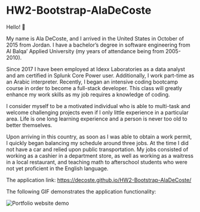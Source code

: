 # HW2-Bootstrap-AlaDeCoste

Hello! :raising_hand:

My name is Ala DeCoste, and I arrived in the United States in October of 2015 from Jordan.  I have a bachelor’s degree in software engineering from Al Balqa’ Applied University (my years of attendance being from 2005-2010).

Since 2017 I have been employed at Idexx Laboratories as a data analyst and am certified in Splunk Core Power user.    Additionally, I work part-time as an Arabic interpreter.
Recently, I began an intensive coding bootcamp course in order to become a full-stack developer.  This class will greatly enhance my work skills as my job requires a knowledge of coding.

I consider myself to be a motivated individual who is able to multi-task and welcome challenging projects even if I only little experience in a particular area.  Life is one long learning experience and a person is never too old to better themselves.

Upon arriving in this country, as soon as I was able to obtain a work permit, I quickly began balancing my schedule around three jobs.  At the time I did not have a car and relied upon public transportation.  My jobs consisted of working as a cashier in a department store, as well as working as a waitress in a local restaurant, and teaching math to afterschool students who were not yet proficient in the English language.

The application link: https://decoste.github.io/HW2-Bootstrap-AlaDeCoste/

The following GIF demonstrates the application functionality:

![Portfolio website demo](./assets/images/website.gif)
 
